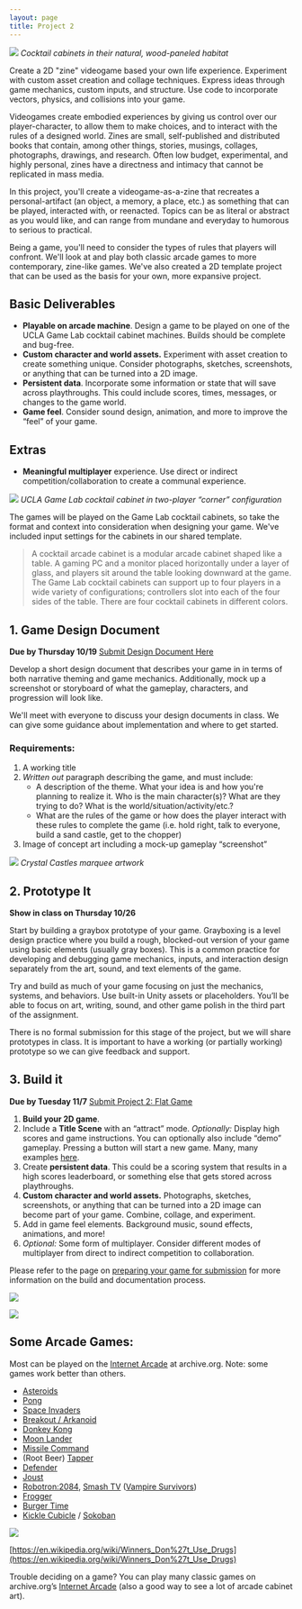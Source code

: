 ```yaml
---
layout: page
title: Project 2
---
```


![](https://classes.dma.ucla.edu/Winter23/158/wp-content/uploads/2023/01/image-2-1024x683.png)
*Cocktail cabinets in their  natural, wood-paneled habitat*

Create a 2D "zine" videogame based your own life experience. Experiment with custom asset creation and collage techniques. Express ideas through game mechanics, custom inputs, and structure. Use code to incorporate vectors, physics, and collisions into your game.

Videogames create embodied experiences by giving us control over our player-character, to allow them to make choices, and to interact with the rules of a designed world. Zines are small, self-published and distributed books that contain, among other things, stories, musings, collages, photographs, drawings, and research. Often low budget, experimental, and highly personal, zines have a directness and intimacy that cannot be replicated in mass media. 

In this project, you'll create a videogame-as-a-zine that recreates a personal-artifact (an object, a memory, a place, etc.) as something that can be played, interacted with, or reenacted. Topics can be as literal or abstract as you would like, and can range from mundane and everyday to humorous to serious to practical. 

Being a game, you'll need to consider the types of rules that players will confront. We'll look at and play both classic arcade games to more contemporary, zine-like games. We've also created a 2D template project that can be used as the basis for your own, more expansive project.
## Basic Deliverables
- **Playable on arcade machine**. Design a game to be played on one of the UCLA Game Lab cocktail cabinet machines. Builds should be complete and bug-free.
- **Custom character and world assets.** Experiment with asset creation to create something unique. Consider photographs, sketches, screenshots, or anything that can be turned into a 2D image.
- **Persistent data**. Incorporate some information or state that will save across playthroughs. This could include scores, times, messages, or changes to the game world.
- **Game feel**. Consider sound design, animation, and more to improve the “feel” of your game.
## Extras
- **Meaningful multiplayer** experience. Use direct or indirect competition/collaboration to create a communal experience.

![](https://classes.dma.ucla.edu/Winter23/158/wp-content/uploads/2023/01/image-1-1024x575.png)
*UCLA Game Lab cocktail cabinet in two-player “corner” configuration*

The games will be played on the Game Lab cocktail cabinets, so take the format and context into consideration when designing your game. We've included input settings for the cabinets in our shared template.

>A cocktail arcade cabinet is a modular arcade cabinet shaped like a table. A gaming PC and a monitor placed horizontally under a layer of glass, and players sit around the table looking downward at the game. The Game Lab cocktail cabinets can support up to four players in a wide variety of configurations; controllers slot into each of the four sides of the table. There are four cocktail cabinets in different colors.

## 1. Game Design Document

**Due by Thursday 10/19**
[Submit Design Document Here](https://docs.google.com/forms/d/e/1FAIpQLSfC-MyUZH-5k8RSjd2rfzjLXk0CtlFezffXzD_CppeippeSSQ/viewform?usp=sf_link)

Develop a short design document that describes your game in in terms of both narrative theming and game mechanics. Additionally, mock up a screenshot or storyboard of what the gameplay, characters, and progression will look like. 

We'll meet with everyone to discuss your design documents in class. We can give some guidance about implementation and where to get started. 
### Requirements:
1. A working title
2. _Written out_ paragraph describing the game, and must include:
    - A description of the theme. What your idea is and how you're planning to realize it. Who is the main character(s)? What are they trying to do? What is the world/situation/activity/etc.?
    - What are the rules of the game or how does the player interact with these rules to complete the game (i.e. hold right, talk to everyone, build a sand castle, get to the chopper)
3. Image of concept art including a mock-up gameplay “screenshot”

![](https://classes.dma.ucla.edu/Winter23/158/wp-content/uploads/2023/01/image-10.png)
*Crystal Castles marquee artwork*

## 2. Prototype It
**Show in class on Thursday 10/26**

Start by building a graybox prototype of your game. Grayboxing is a level design practice where you build a rough, blocked-out version of your game using basic elements (usually gray boxes). This is a common practice for developing and debugging game mechanics, inputs, and interaction design separately from the art, sound, and text elements of the game.

Try and build as much of your game focusing on just the mechanics, systems, and behaviors. Use built-in Unity assets or placeholders. You’ll be able to focus on art, writing, sound, and other game polish in the third part of the assignment.

There is no formal submission for this stage of the project, but we will share prototypes in class. It is important to have a working (or partially working) prototype so we can give feedback and support.
## 3. Build it
**Due by Tuesday 11/7**
[Submit Project 2: Flat Game](https://docs.google.com/forms/d/e/1FAIpQLSf7zlSBJC49o1IzTR2iO8onocIxwaEi56OequjLAnLixXXOgw/viewform?usp=sf_link)

1. **Build your 2D game**. 
2. Include a **Title Scene** with an “attract” mode. *Optionally:* Display high scores and game instructions. You can optionally also include “demo” gameplay. Pressing a button will start a new game. Many, many examples [here](https://youtu.be/ZQGzX80vBpI).
3. Create **persistent data**. This could be a scoring system that results in a high scores leaderboard, or something else that gets stored across playthroughs.
4. **Custom character and world assets.** Photographs, sketches, screenshots, or anything that can be turned into a 2D image can become part of your game. Combine, collage, and experiment.
5. Add in game feel elements. Background music, sound effects, animations, and more!
6. *Optional:* Some form of multiplayer. Consider different modes of multiplayer from direct to indirect competition to collaboration.

Please refer to the page on [preparing your game for submission](how-to-submit-projects.md) for more information on the build and documentation process.

![](https://classes.dma.ucla.edu/Winter23/158/wp-content/uploads/2023/01/image-3-edited.png)

![](https://classes.dma.ucla.edu/Winter23/158/wp-content/uploads/2023/01/image-5.png)

## Some Arcade Games:

Most can be played on the [Internet Arcade](https://archive.org/details/internetarcade?tab=about) at archive.org. Note: some games work better than others.

- [Asteroids](https://archive.org/details/arcade_astropal)
- [Pong](https://www.ponggame.org/)
- [Space Invaders](https://archive.org/details/arcade_invaders)
- [Breakout / Arkanoid](https://archive.org/details/arcade_arkatour)
- [Donkey Kong](https://freekong.org/)
- [Moon Lander](http://moonlander.seb.ly/)
- [Missile Command](https://archive.org/details/arcade_missile)
- (Root Beer) [Tapper](https://archive.org/details/arcade_tapper)
- [Defender](https://archive.org/details/arcade_defender)
- [Joust](https://archive.org/details/arcade_joust)
- [Robotron:2084](https://archive.org/details/arcade_robotron), [Smash TV](https://archive.org/details/arcade_smashtv) ([Vampire Survivors](https://poncle.itch.io/vampire-survivors))
- [Frogger](https://froggerclassic.appspot.com/)
- [Burger Time](https://archive.org/details/arcade_cbtime)
- [Kickle Cubicle](https://archive.org/details/arcade_kikcubic) / [Sokoban](https://www.sokobanonline.com/)

![](https://classes.dma.ucla.edu/Winter23/158/wp-content/uploads/2023/01/image-11.png)

[https://en.wikipedia.org/wiki/Winners_Don%27t_Use_Drugs](https://en.wikipedia.org/wiki/Winners_Don%27t_Use_Drugs)

Trouble deciding on a game? You can play many classic games on archive.org’s [Internet Arcade](https://archive.org/details/internetarcade?tab=about) (also a good way to see a lot of arcade cabinet art).